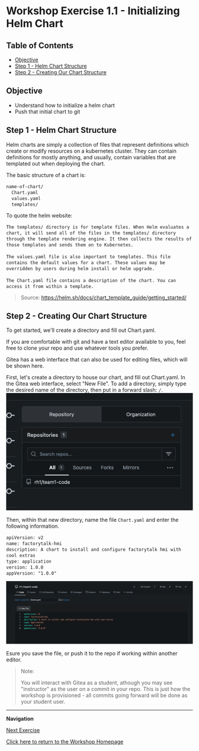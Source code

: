 # Workshop Exercise 1.1 - Initializing Helm Chart

## Table of Contents

* [Objective](#objective)
* [Step 1 - Helm Chart Structure](#step-1---helm-chart-structure)
* [Step 2 - Creating Our Chart Structure](#step-2---creating-our-chart-structure)

## Objective

* Understand how to initialize a helm chart
* Push that initial chart to git

## Step 1 - Helm Chart Structure
Helm charts are simply a collection of files that represent definitions which create or modify resources on a kubernetes cluster. They can contain definitions for mostly anything, and usually, contain variables that are templated out when deploying the chart.

The basic structure of a chart is:
```
name-of-chart/
  Chart.yaml
  values.yaml
  templates/
```

To quote the helm website:
```
The templates/ directory is for template files. When Helm evaluates a chart, it will send all of the files in the templates/ directory through the template rendering engine. It then collects the results of those templates and sends them on to Kubernetes.

The values.yaml file is also important to templates. This file contains the default values for a chart. These values may be overridden by users during helm install or helm upgrade.

The Chart.yaml file contains a description of the chart. You can access it from within a template.
```

> Source: https://helm.sh/docs/chart_template_guide/getting_started/

## Step 2 - Creating Our Chart Structure
To get started, we'll create a directory and fill out Chart.yaml.

If you are comfortable with git and have a text editor available to you, feel free to clone your repo and use whatever tools you prefer.

Gitea has a web interface that can also be used for editing files, which will be shown here.

First, let's create a directory to house our chart, and fill out Chart.yaml. In the Gitea web interface, select "New File". To add a directory, simply type the desired name of the directory, then put in a forward slash: `/`.
![Start Chart Yaml](../images/repository.png)

Then, within that new directory, name the file `Chart.yaml` and enter the following information.

```
apiVersion: v2
name: factorytalk-hmi
description: A chart to install and configure factorytalk hmi with cool extras
type: application
version: 1.0.0
appVersion: "1.0.0"
```
![Populate Chart Yaml](../images/populate-chart-yaml.png)

Esure you save the file, or push it to the repo if working within another editor.

> Note:
>
> You will interact with Gitea as a student, athough you may see "instructor" as the user on a commit in your repo. This is just how the workshop is provisioned - all commits going forward will be done as your student user.
---
**Navigation**

[Next Exercise](../1.2-adding-vm-templates/)

[Click here to return to the Workshop Homepage](../../README.md)
